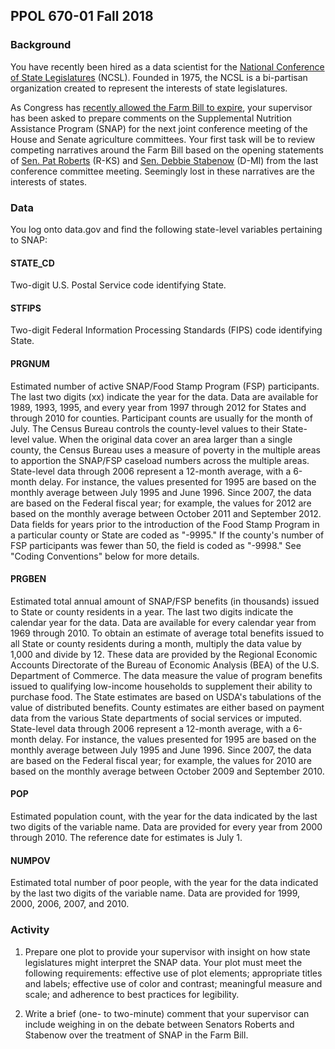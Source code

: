 ## PPOL 670-01 Fall 2018

### Background
You have recently been hired as a data scientist for the [National Conference of State Legislatures](http://www.ncsl.org/) (NCSL).  Founded in 1975, the NCSL is a bi-partisan organization created to represent the interests of state legislatures. 

As Congress has [recently allowed the Farm Bill to expire](https://www.yahoo.com/news/congress-fails-pass-farm-bill-213424383.html), your supervisor has been asked to prepare comments on the Supplemental Nutrition Assistance Program (SNAP) for the next joint conference meeting of the House and Senate agriculture committees.  Your first task will be to review competing narratives around the Farm Bill based on the opening statements of [Sen. Pat Roberts](https://www.agriculture.senate.gov/newsroom/rep/press/release/after-seven-farm-bills-chairman-roberts-leads-conference-committee) (R-KS) and [Sen. Debbie Stabenow](https://www.agriculture.senate.gov/newsroom/dem/press/release/ranking-member-stabenow-delivers-opening-remarks-at-farm-bill-conference-committee-meeting-) (D-MI) from the last conference committee meeting.  Seemingly lost in these narratives are the interests of states.

### Data
You log onto data.gov and find the following state-level variables pertaining to SNAP:

#### STATE_CD
Two-digit U.S. Postal Service code identifying State.

#### STFIPS
Two-digit Federal Information Processing Standards (FIPS) code identifying State.

#### PRGNUM
Estimated number of active SNAP/Food Stamp Program (FSP) participants. The last two digits (xx) indicate the year for the data. Data are available for 1989, 1993, 1995, and every year from 1997 through 2012 for States and through 2010 for counties. Participant counts are usually for the month of July. The Census Bureau controls the county-level values to their State-level value. When the original data cover an area larger than a single county, the Census Bureau uses a measure of poverty in the multiple areas to apportion the SNAP/FSP caseload numbers across the multiple areas. State-level data through 2006 represent a 12-month average, with a 6-month delay. For instance, the values presented for 1995 are based on the monthly average between July 1995 and June 1996. Since 2007, the data are based on the Federal fiscal year; for example, the values for 2012 are based on the monthly average between October 2011 and September 2012. Data fields for years prior to the introduction of the Food Stamp Program in a particular county or State are coded as "-9995." If the county's number of FSP participants was fewer than 50, the field is coded as "-9998." See "Coding Conventions" below for more details.

#### PRGBEN 
Estimated total annual amount of SNAP/FSP benefits (in thousands) issued to State or county residents in a year. The last two digits indicate the calendar year for the data. Data are available for every calendar year from 1969 through 2010. To obtain an estimate of average total benefits issued to all State or county residents during a month, multiply the data value by 1,000 and divide by 12. These data are provided by the Regional Economic Accounts Directorate of the Bureau of Economic Analysis (BEA) of the U.S. Department of Commerce. The data measure the value of program benefits issued to qualifying low-income households to supplement their ability to purchase food. The State estimates are based on USDA's tabulations of the value of distributed benefits. County estimates are either based on payment data from the various State departments of social services or imputed. State-level data through 2006 represent a 12-month average, with a 6-month delay. For instance, the values presented for 1995 are based on the monthly average between July 1995 and June 1996. Since 2007, the data are based on the Federal fiscal year; for example, the values for 2010 are based on the monthly average between October 2009 and September 2010.

#### POP
Estimated population count, with the year for the data indicated by the last two digits of the variable name. Data are provided for every year from 2000 through 2010. The reference date for estimates is July 1.

#### NUMPOV
Estimated total number of poor people, with the year for the data indicated by the last two digits of the variable name. Data are provided for 1999, 2000, 2006, 2007, and 2010.

### Activity

 1. Prepare one plot to provide your supervisor with insight on how state legislatures might interpret the SNAP data.  Your plot must meet the following requirements: effective use of plot elements; appropriate titles and labels; effective use of color and contrast; meaningful measure and scale; and adherence to best practices for legibility.

 2. Write a brief (one- to two-minute) comment that your supervisor can include weighing in on the debate between Senators Roberts and Stabenow over the treatment of SNAP in the Farm Bill.  

